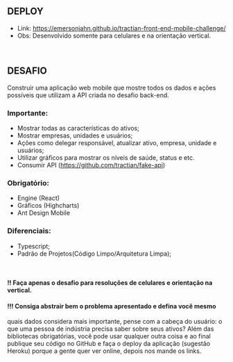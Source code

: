 ## DEPLOY
- Link: https://emersonjahn.github.io/tractian-front-end-mobile-challenge/
- Obs: Desenvolvido somente para celulares e na orientação vertical.

<br>

## DESAFIO

Construir uma aplicação web mobile que mostre todos os dados e ações possíveis que utilizam a API criada no desafio back-end.

### Importante:
- Mostrar todas as características do ativos;
- Mostrar empresas, unidades e usuários;
- Ações como delegar responsável, atualizar ativo, empresa, unidade e usuários;
- Utilizar gráficos para mostrar os níveis de saúde, status e etc.
- Consumir API (https://github.com/tractian/fake-api)

### Obrigatório:
- Engine (React)
- Gráficos (Highcharts)
- Ant Design Mobile

### Diferenciais:
- Typescript;
- Padrão de Projetos(Código Limpo/Arquitetura Limpa);

<br>

#### !! Faça apenas o desafio para resoluções de celulares e orientação na vertical.
#### !!! Consiga abstrair bem o problema apresentado e defina você mesmo
 quais dados considera mais importante, pense com a cabeça do usuário:
o que uma pessoa de indústria precisa saber sobre seus ativos?
Além das bibliotecas obrigatórias, você pode usar qualquer outra coisa 
e ao final publique seu código no GitHub e faça o deploy da aplicação 
(sugestão Heroku) porque a gente quer ver online, depois nos mande os links.
